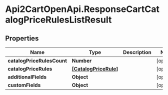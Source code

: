 # Api2CartOpenApi.ResponseCartCatalogPriceRulesListResult

## Properties

Name | Type | Description | Notes
------------ | ------------- | ------------- | -------------
**catalogPriceRulesCount** | **Number** |  | [optional] 
**catalogPriceRules** | [**[CatalogPriceRule]**](CatalogPriceRule.md) |  | [optional] 
**additionalFields** | **Object** |  | [optional] 
**customFields** | **Object** |  | [optional] 


